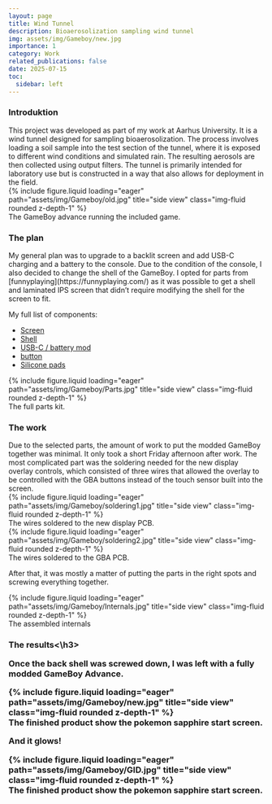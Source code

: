 ```yaml
---
layout: page
title: Wind Tunnel
description: Bioaerosolization sampling wind tunnel
img: assets/img/Gameboy/new.jpg
importance: 1
category: Work
related_publications: false
date: 2025-07-15
toc:
  sidebar: left
---
```


<h3>Introduktion</h3>
This project was developed as part of my work at Aarhus University. It is a wind tunnel designed for sampling bioaerosolization. The process involves loading a soil sample into the test section of the tunnel, where it is exposed to different wind conditions and simulated rain. The resulting aerosols are then collected using output filters. The tunnel is primarily intended for laboratory use but is constructed in a way that also allows for deployment in the field.
<div class="row">
    <div class="col-sm mt-3 mt-md-0">
        {% include figure.liquid loading="eager" path="assets/img/Gameboy/old.jpg" title="side view" class="img-fluid rounded z-depth-1" %}
    </div>
</div>
<div class="caption">
    The GameBoy advance running the included game.
</div>

<h3>The plan</h3>
My general plan was to upgrade to a backlit screen and add USB-C charging and a battery to the console. Due to the condition of the console, I also decided to change the shell of the GameBoy. I opted for parts from [funnyplaying](https://funnyplaying.com/) as it was possible to get a shell and laminated IPS screen that didn’t require modifying the shell for the screen to fit.

My full list of components:
- [Screen](https://funnyplaying.com/products/3-0-inch-ips-agb-laminated-kit)
- [Shell](https://funnyplaying.com/products/3-0-inch-ips-agb-laminated-kit)
- [USB-C / battery mod](https://funnyplaying.com/products/gba-li-ion-rechargeable-battery-typec-module)
- [button](https://funnyplaying.com/products/agb-custom-buttons)
- [Silicone pads](https://funnyplaying.com/products/replacement-silicone-pads-for-gameboy-advance)

<div class="row">
    <div class="col-sm mt-3 mt-md-0">
        {% include figure.liquid loading="eager" path="assets/img/Gameboy/Parts.jpg" title="side view" class="img-fluid rounded z-depth-1" %}
    </div>
</div>
<div class="caption">
    The full parts kit.
</div>

<h3>The work</h3>
Due to the selected parts, the amount of work to put the modded GameBoy together was minimal. It only took a short Friday afternoon after work. The most complicated part was the soldering needed for the new display overlay controls, which consisted of three wires that allowed the overlay to be controlled with the GBA buttons instead of the touch sensor built into the screen.

<div class="row">
    <div class="col-sm mt-3 mt-md-0">
        {% include figure.liquid loading="eager" path="assets/img/Gameboy/soldering1.jpg" title="side view" class="img-fluid rounded z-depth-1" %}
    </div>
</div>
<div class="caption">
    The wires soldered to the new display PCB.
</div>

<div class="row">
    <div class="col-sm mt-3 mt-md-0">
        {% include figure.liquid loading="eager" path="assets/img/Gameboy/soldering2.jpg" title="side view" class="img-fluid rounded z-depth-1" %}
    </div>
</div>
<div class="caption">
    The wires soldered to the GBA PCB.
</div>

After that, it was mostly a matter of putting the parts in the right spots and screwing everything together.

<div class="row">
    <div class="col-sm mt-3 mt-md-0">
        {% include figure.liquid loading="eager" path="assets/img/Gameboy/Internals.jpg" title="side view" class="img-fluid rounded z-depth-1" %}
    </div>
</div>
<div class="caption">
    The assembled internals 
</div>

<h3>The results<\h3>

Once the back shell was screwed down, I was left with a fully modded GameBoy Advance.

<div class="row">
    <div class="col-sm mt-3 mt-md-0">
        {% include figure.liquid loading="eager" path="assets/img/Gameboy/new.jpg" title="side view" class="img-fluid rounded z-depth-1" %}
    </div>
</div>
<div class="caption">
    The finished product show the pokemon sapphire start screen.  
</div>

And it glows!

<div class="row">
    <div class="col-sm mt-3 mt-md-0">
        {% include figure.liquid loading="eager" path="assets/img/Gameboy/GID.jpg" title="side view" class="img-fluid rounded z-depth-1" %}
    </div>
</div>
<div class="caption">
    The finished product show the pokemon sapphire start screen.  
</div>

